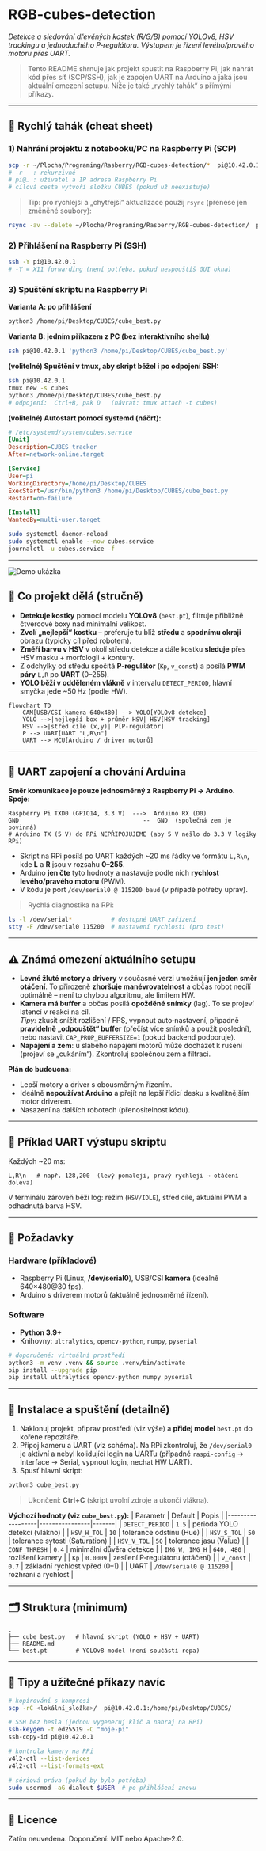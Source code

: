 # RGB-cubes-detection

*Detekce a sledování dřevěných kostek (R/G/B) pomocí YOLOv8, HSV trackingu a jednoduchého P‑regulátoru. Výstupem je řízení levého/pravého motoru přes UART.*

> Tento README shrnuje jak projekt spustit na Raspberry Pi, jak nahrát kód přes síť (SCP/SSH), jak je zapojen UART na Arduino a jaká jsou aktuální omezení setupu. Níže je také „rychlý tahák“ s přímými příkazy.

---

## 📌 Rychlý tahák (cheat sheet)

### 1) Nahrání projektu z notebooku/PC na Raspberry Pi (SCP)
```bash
scp -r ~/Plocha/Programing/Rasberry/RGB-cubes-detection/*  pi@10.42.0.1:/home/pi/Desktop/CUBES
# -r   : rekurzivně
# pi@… : uživatel a IP adresa Raspberry Pi
# cílová cesta vytvoří složku CUBES (pokud už neexistuje)
```
> Tip: pro rychlejší a „chytřejší“ aktualizace použij `rsync` (přenese jen změněné soubory):
```bash
rsync -av --delete ~/Plocha/Programing/Rasberry/RGB-cubes-detection/  pi@10.42.0.1:/home/pi/Desktop/CUBES/
```

### 2) Přihlášení na Raspberry Pi (SSH)
```bash
ssh -Y pi@10.42.0.1
# -Y = X11 forwarding (není potřeba, pokud nespouštíš GUI okna)
```

### 3) Spuštění skriptu na Raspberry Pi
**Varianta A: po přihlášení**
```bash
python3 /home/pi/Desktop/CUBES/cube_best.py
```

**Varianta B: jedním příkazem z PC (bez interaktivního shellu)**
```bash
ssh pi@10.42.0.1 'python3 /home/pi/Desktop/CUBES/cube_best.py'
```

**(volitelné) Spuštění v tmux, aby skript běžel i po odpojení SSH:**
```bash
ssh pi@10.42.0.1
tmux new -s cubes
python3 /home/pi/Desktop/CUBES/cube_best.py
# odpojení:  Ctrl+B, pak D   (návrat: tmux attach -t cubes)
```

**(volitelné) Autostart pomocí systemd (náčrt):**
```ini
# /etc/systemd/system/cubes.service
[Unit]
Description=CUBES tracker
After=network-online.target

[Service]
User=pi
WorkingDirectory=/home/pi/Desktop/CUBES
ExecStart=/usr/bin/python3 /home/pi/Desktop/CUBES/cube_best.py
Restart=on-failure

[Install]
WantedBy=multi-user.target
```
```bash
sudo systemctl daemon-reload
sudo systemctl enable --now cubes.service
journalctl -u cubes.service -f
```

---
![Demo ukázka](media/demo.gif)


## 🧭 Co projekt dělá (stručně)
- **Detekuje kostky** pomocí modelu **YOLOv8** (`best.pt`), filtruje přibližně čtvercové boxy nad minimální velikost.  
- **Zvolí „nejlepší“ kostku** – preferuje tu blíž **středu** a **spodnímu okraji** obrazu (typicky cíl před robotem).  
- **Změří barvu v HSV** v okolí středu detekce a dále kostku **sleduje** přes HSV masku + morfologii + kontury.  
- Z odchylky od středu spočítá **P‑regulátor** (`Kp`, `v_const`) a posílá **PWM páry** `L,R` po **UART** (0–255).  
- **YOLO běží v odděleném vlákně** v intervalu `DETECT_PERIOD`, hlavní smyčka jede ~50 Hz (podle HW).  
```mermaid
flowchart TD
    CAM[USB/CSI kamera 640x480] --> YOLO[YOLOv8 detekce]
    YOLO -->|nejlepší box + průměr HSV| HSV[HSV tracking]
    HSV -->|střed cíle (x,y)| P[P‑regulátor]
    P --> UART[UART "L,R\n"]
    UART --> MCU[Arduino / driver motorů]
```

---

## 🔌 UART zapojení a chování Arduina
**Směr komunikace je pouze jednosměrný z Raspberry Pi → Arduino.**  
**Spoje:**
```
Raspberry Pi TXD0 (GPIO14, 3.3 V)  --->  Arduino RX (D0)
GND                                   --  GND  (společná zem je povinná)
# Arduino TX (5 V) do RPi NEPŘIPOJUJEME (aby 5 V nešlo do 3.3 V logiky RPi)
```
- Skript na RPi posílá po UART každých ~20 ms řádky ve formátu `L,R\n`, kde **L** a **R** jsou v rozsahu **0–255**.  
- Arduino **jen čte** tyto hodnoty a nastavuje podle nich **rychlost levého/pravého motoru** (PWM).  
- V kódu je port `/dev/serial0 @ 115200 baud` (v případě potřeby uprav).

> Rychlá diagnostika na RPi:
```bash
ls -l /dev/serial*           # dostupné UART zařízení
stty -F /dev/serial0 115200  # nastavení rychlosti (pro test)
```

---

## ⚠️ Známá omezení aktuálního setupu
- **Levné žluté motory a drivery** v současné verzi umožňují **jen jeden směr otáčení**. To přirozeně **zhoršuje manévrovatelnost** a občas robot necílí optimálně – není to chybou algoritmu, ale limitem HW.
- **Kamera má buffer** a občas posílá **opožděné snímky** (lag). To se projeví latencí v reakci na cíl.  
  *Tipy:* zkusit snížit rozlišení / FPS, vypnout auto‑nastavení, případně **pravidelně „odpouštět“ buffer** (přečíst více snímků a použít poslední), nebo nastavit `CAP_PROP_BUFFERSIZE=1` (pokud backend podporuje).
- **Napájení a zem**: u slabého napájení motorů může docházet k rušení (projeví se „cukáním“). Zkontroluj společnou zem a filtraci.

**Plán do budoucna:**
- Lepší motory a driver s obousměrným řízením.
- Ideálně **nepoužívat Arduino** a přejít na lepší řídicí desku s kvalitnějším motor driverem.
- Nasazení na dalších robotech (přenositelnost kódu).

---

## 🧪 Příklad UART výstupu skriptu
Každých ~20 ms:
```
L,R\n   # např. 128,200  (levý pomaleji, pravý rychleji → otáčení doleva)
```
V terminálu zároveň běží log: režim (`HSV/IDLE`), střed cíle, aktuální PWM a odhadnutá barva HSV.

---

## 🧩 Požadavky

### Hardware (příkladové)
- Raspberry Pi (Linux, **/dev/serial0**), USB/CSI **kamera** (ideálně 640×480@30 fps).
- Arduino s driverem motorů (aktuálně jednosměrné řízení).

### Software
- **Python 3.9+**
- Knihovny: `ultralytics`, `opencv-python`, `numpy`, `pyserial`

```bash
# doporučené: virtuální prostředí
python3 -m venv .venv && source .venv/bin/activate
pip install --upgrade pip
pip install ultralytics opencv-python numpy pyserial
```

---

## 🚀 Instalace a spuštění (detailně)

1. Naklonuj projekt, připrav prostředí (viz výše) a **přidej model** `best.pt` do kořene repozitáře.
2. Připoj kameru a UART (viz schéma). Na RPi zkontroluj, že `/dev/serial0` je aktivní a nebyl kolidující login na UARTu (případně `raspi-config` → Interface → Serial, vypnout login, nechat HW UART).
3. Spusť hlavní skript:
```bash
python3 cube_best.py
```
> Ukončení: **Ctrl+C** (skript uvolní zdroje a ukončí vlákna).

**Výchozí hodnoty (viz `cube_best.py`):**
| Parametr         | Default        | Popis |
|------------------|----------------|-------|
| `DETECT_PERIOD`  | `1.5`          | perioda YOLO detekcí (vlákno) |
| `HSV_H_TOL`      | `10`           | tolerance odstínu (Hue) |
| `HSV_S_TOL`      | `50`           | tolerance sytosti (Saturation) |
| `HSV_V_TOL`      | `50`           | tolerance jasu (Value) |
| `CONF_THRESH`    | `0.4`          | minimální důvěra detekce |
| `IMG_W, IMG_H`   | `640, 480`     | rozlišení kamery |
| `Kp`             | `0.0009`       | zesílení P‑regulátoru (otáčení) |
| `v_const`        | `0.7`          | základní rychlost vpřed (0–1) |
| UART             | `/dev/serial0 @ 115200` | rozhraní a rychlost |

---


## 🗂 Struktura (minimum)
```
.
├── cube_best.py   # hlavní skript (YOLO + HSV + UART)
├── README.md
└── best.pt        # YOLOv8 model (není součástí repa)
```

---

## 🧭 Tipy a užitečné příkazy navíc
```bash
# kopírování s kompresí
scp -rC <lokální_složka>/  pi@10.42.0.1:/home/pi/Desktop/CUBES/

# SSH bez hesla (jednou vygeneruj klíč a nahraj na RPi)
ssh-keygen -t ed25519 -C "moje-pi"
ssh-copy-id pi@10.42.0.1

# kontrola kamery na RPi
v4l2-ctl --list-devices
v4l2-ctl --list-formats-ext

# sériová práva (pokud by bylo potřeba)
sudo usermod -aG dialout $USER  # po přihlášení znovu
```

---

## 📜 Licence
Zatím neuvedena. Doporučení: MIT nebo Apache‑2.0.
